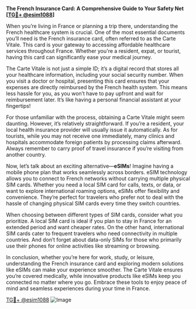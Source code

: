 **The French Insurance Card: A Comprehensive Guide to Your Safety Net [[TG💪+ @esim1088](https://t.me/s/esim1088)]**

When you’re living in France or planning a trip there, understanding the French healthcare system is crucial. One of the most essential documents you’ll need is the French insurance card, often referred to as the Carte Vitale. This card is your gateway to accessing affordable healthcare services throughout France. Whether you're a resident, expat, or tourist, having this card can significantly ease your medical journey.

The Carte Vitale is not just a simple ID; it’s a digital record that stores all your healthcare information, including your social security number. When you visit a doctor or hospital, presenting this card ensures that your expenses are directly reimbursed by the French health system. This means less hassle for you, as you won’t have to pay upfront and wait for reimbursement later. It’s like having a personal financial assistant at your fingertips!

For those unfamiliar with the process, obtaining a Carte Vitale might seem daunting. However, it’s relatively straightforward. If you’re a resident, your local health insurance provider will usually issue it automatically. As for tourists, while you may not receive one immediately, many clinics and hospitals accommodate foreign patients by processing claims afterward. Always remember to carry proof of travel insurance if you’re visiting from another country.

Now, let’s talk about an exciting alternative—**eSIMs**! Imagine having a mobile phone plan that works seamlessly across borders. eSIM technology allows you to connect to French networks without carrying multiple physical SIM cards. Whether you need a local SIM card for calls, texts, or data, or want to explore international roaming options, eSIMs offer flexibility and convenience. They’re perfect for travelers who prefer not to deal with the hassle of changing physical SIM cards every time they switch countries.

When choosing between different types of SIM cards, consider what you prioritize. A local SIM card is ideal if you plan to stay in France for an extended period and want cheaper rates. On the other hand, international SIM cards cater to frequent travelers who need connectivity in multiple countries. And don’t forget about data-only SIMs for those who primarily use their phones for online activities like streaming or browsing.

In conclusion, whether you’re here for work, study, or leisure, understanding the French insurance card and exploring modern solutions like eSIMs can make your experience smoother. The Carte Vitale ensures you’re covered medically, while innovative products like eSIMs keep you connected no matter where you go. Embrace these tools to enjoy peace of mind and seamless experiences during your time in France.

[TG💪+ @esim1088](https://t.me/s/esim1088) ![Image](https://i.postimg.cc/Y0z9fWf4/image.png)